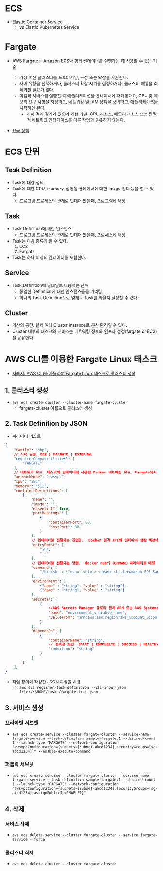 # ECS
- Elastic Container Service
    - vs Elastic Kubernetes Service

# Fargate
- AWS Fargate는 Amazon ECS와 함께 컨테이너를 실행하는 데 사용할 수 있는 기술
    - 가상 머신 클러스터를 프로비저닝, 구성 또는 확장을 지원한다.
    - 서버 유형을 선택하거나, 클러스터 확장 시기를 결정하거나, 클러스터 패킹을 최적화할 필요가 없다.
    - 작업과 서비스를 실행할 때 애플리케이션을 컨테이너에 패키징하고, CPU 및 메모리 요구 사항을 지정하고, 네트워킹 및 IAM 정책을 정의하고, 애플리케이션을 시작하면 된다.
        - 자체 격리 경계가 있으며 기본 커널, CPU 리소스, 메모리 리소스 또는 탄력적 네트워크 인터페이스를 다른 작업과 공유하지 않는다.
        
- [요금 정책](https://aws.amazon.com/ko/fargate/pricing/)

# ECS 단위
## Task Definition
- Task에 대한 정의
- Task에 대한 CPU, memory, 실행될 컨테이너에 대한 image 정의 등을 할 수 있다.
    - 프로그램 프로세스의 관계로 빗대어 봤을때, 프로그램에 해당

## Task
- Task Definition에 대한 인스턴스
    - 프로그램 프로세스의 관계로 빗대어 봤을때, 프로세스에 해당
- Task는 다음 종류가 될 수 있다.
    1. EC2
    2. Fargate
- Task는 하나 이상의 컨테이너를 포함한다.

## Service
- Task Definition에 일대일로 대응하는 단위
    - 동일한 Definition에 대한 인스턴스들을 가리킴
    - 하나의 Task Definition으로 몇개의 Task를 띄울지 설정할 수 있다.

## Cluster
- 가상의 공간. 실제 여러 Cluster instance로 분산 환경일 수 있다.
- Cluster 내부의 태스크와 서비스는 네트워킹 정보와 인프라 설정(fargate or EC2)을 공유한다.

# AWS CLI를 이용한 Fargate Linux 태스크
- [자습서: AWS CLI를 사용하여 Fargate Linux 태스크로 클러스터 생성](https://docs.aws.amazon.com/ko_kr/AmazonECS/latest/userguide/ECS_AWSCLI_Fargate.html#ECS_AWSCLI_Fargate_create_cluster)
## 1. 클러스터 생성
- `aws ecs create-cluster --cluster-name fargate-cluster`
    - fargate-cluster 이름으로 클러스터 생성

## 2. Task Definition by JSON
- [파라미터 리스트](https://docs.aws.amazon.com/ko_kr/AmazonECS/latest/userguide/task_definition_parameters.html)
```json
{
    "family": "hhp",
    // 시작 유형: EC2 | FARGATE | EXTERNAL
    "requiresCompatibilities": [
        "FARGATE"
    ],
    // 네트워크 모드: 태스크의 컨테이너에 사용할 Docker 네트워킹 모드. Fargate에서 호스팅되는 Amazon ECS 태스크의 경우, awsvpc 네트워크 모드가 필요
    "networkMode": "awsvpc",
    "cpu": "256",
    "memory": "512",
    "containerDefinitions": [
        {
            "name": "",
            "image": "",
            "essential": true,
            "portMappings": [
                {
                    "containerPort": 80,
                    "hostPort": 80
                }
            ],
            // 컨테이너로 전달되는 진입점.  Docker 원격 API의 컨테이너 생성 섹션에 있는 Entrypoint와 docker run에 대한 --entrypoint 옵션에 매핑
            "entryPoint": [
                "sh",
                "-c"
            ],
            // 컨테이너로 전달되는 명령.  docker run의 COMMAND 파라미터로 매핑
            "command": [
                "/bin/sh -c \"echo '<html> <head> <title>Amazon ECS Sample App</title> <style>body {margin-top: 40px; background-color: #333;} </style> </head><body> <div style=color:white;text-align:center> <h1>Amazon ECS Sample App</h1> <h2>Congratulations!</h2> <p>Your application is now running on a container in Amazon ECS.</p> </div></body></html>' >  /usr/local/apache2/htdocs/index.html && httpd-foreground\""
            ],
            "environment": [
                {"name" : "string", "value" : "string"},
                {"name" : "string", "value" : "string"}
            ],
            "secrets": [
                {
                    //AWS Secrets Manager 암호의 전체 ARN 또는 AWS Systems Manager 파라미터 스토어
                    "name": "environment_variable_name",
                    "valueFrom": "arn:aws:ssm:region:aws_account_id:parameter/parameter_name"
                }
            ],
            "dependsOn": [
                {
                    "containerName": "string",
                    // 종속성 조건: START | COMPLELTE | SUCCESS | HEALTHY
                    "condition": "string"
                }
            ]
        }
    ],
}
```
- 작업 정의에 작성한 JSON 파일을 사용
    - `aws ecs register-task-definition --cli-input-json file://$HOME/tasks/fargate-task.json`

## 3. 서비스 생성
### 프라이빗 서브넷
- `aws ecs create-service --cluster fargate-cluster --service-name fargate-service --task-definition sample-fargate:1 --desired-count 1 --launch-type "FARGATE" --network-configuration "awsvpcConfiguration={subnets=[subnet-abcd1234],securityGroups=[sg-abcd1234]}" --enable-execute-command`
### 퍼블릭 서브넷
- `aws ecs create-service --cluster fargate-cluster --service-name fargate-service --task-definition sample-fargate:1 --desired-count 1 --launch-type "FARGATE" --network-configuration "awsvpcConfiguration={subnets=[subnet-abcd1234],securityGroups=[sg-abcd1234],assignPublicIp=ENABLED}"`

## 4. 삭제
### 서비스 삭제
- `aws ecs delete-service --cluster fargate-cluster --service fargate-service --force`
### 클러스터 삭제
- `aws ecs delete-cluster --cluster fargate-cluster`


